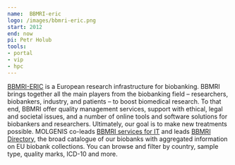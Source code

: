 ```yaml
---
name:  BBMRI-eric
logo: /images/bbmri-eric.png 
start: 2012
end: now
pi: Petr Holub
tools:
- portal
- vip
- hpc
---
```

[BBMRI-ERIC](https://www.bbmri-eric.eu/) is a European research infrastructure for biobanking. BBMRI brings together all the main players from the biobanking field – researchers, 
biobankers, 
industry, and patients – to boost biomedical research. To that end, BBMRI offer quality management services, support with ethical, legal and societal issues, 
and a number of online tools and software solutions for biobankers and researchers. Ultimately, our goal is to make new treatments possible. MOLGENIS 
co-leads [BBMRI services for IT](https://www.bbmri-eric.eu/it/) and leads [BBMRI Directory](https://directory.bbmri-eric.eu/), the broad catalogue of our biobanks with aggregated information 
on EU biobank collections. You can browse and filter by country, sample type, quality marks, ICD-10 and more.